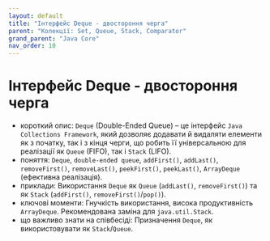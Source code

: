 ```yaml
---
layout: default
title: "Інтерфейс Deque - двостороння черга"
parent: "Колекції: Set, Queue, Stack, Comparator"
grand_parent: "Java Core"
nav_order: 10
---
```


# Інтерфейс Deque - двостороння черга

*   короткий опис: `Deque` (Double-Ended Queue) – це інтерфейс `Java Collections Framework`, який дозволяє додавати й видаляти елементи як з початку, так і з кінця черги, що робить її універсальною для реалізації як `Queue` (FIFO), так і `Stack` (LIFO).
*   поняття: `Deque`, `double-ended queue`, `addFirst()`, `addLast()`, `removeFirst()`, `removeLast()`, `peekFirst()`, `peekLast()`, `ArrayDeque` (ефективна реалізація).
*   приклади: Використання `Deque` як `Queue` (`addLast()`, `removeFirst()`) та як `Stack` (`addFirst()`, `removeFirst()`/`pop()`).
*   ключові моменти: Гнучкість використання, висока продуктивність `ArrayDeque`. Рекомендована заміна для `java.util.Stack`.
*   що важливо знати на співбесіді: Призначення `Deque`, як використовувати як `Stack`/`Queue`.
